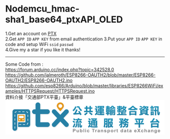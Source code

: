 # Nodemcu_hmac-sha1_base64_ptxAPI_OLED
1.Get an account on [PTX](https://ptx.transportdata.tw/PTX/)  
2.Get `APP ID` `APP KEY` from email authentication
3.Put your `APP ID` `APP KEY` in code and setup WiFi `ssid` `passwd`  
4.Give my a star if you like it thanks!  
***
Some Code from :  
https://forum.arduino.cc/index.php?topic=342528.0  
https://github.com/jalmeroth/ESP8266-OAUTH2/blob/master/ESP8266-OAUTH2/ESP8266-OAUTH2.ino  
https://github.com/esp8266/Arduino/blob/master/libraries/ESP8266WiFi/examples/HTTPSRequest/HTTPSRequest.ino  
資料介接「交通部PTX平臺」&平臺標章![PTX LOGO](https://github.com/kenwang92/Nodemcu_hmac-sha1_base64_ptxAPI/blob/master/PTX_LOGO.png)
